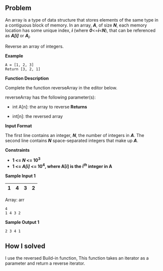 
## Problem
An array is a type of data structure that stores elements of the same type in a contiguous block of memory. In an array, **_A_**, of size **_N_**, each memory location has some unique index, **_i_** (where **_0_**<=**_i_**<**_N_**), that can be referenced as **_A[i]_** or **_A<sub>i</sub>_**.

Reverse an array of integers.

**Example**
```
A = [1, 2, 3]
Return [3, 2, 1]
```


**Function Description**

Complete the function reverseArray in the editor below.

reverseArray has the following parameter(s):

- int A[n]: the array to reverse
**Returns**

- int[n]: the reversed array


**Input Format**

The first line contains an integer, **_N_**, the number of integers in **_A_**.
The second line contains **_N_** space-separated integers that make up **_A_**.

**Constraints**

- **1 <= _N_ <= 10<sup>3</sup>**
- **1 <= _A[_i_]_ <= 10<sup>4</sup>, where A[_i_] is the i<sup>_th_</sup> integer in **A****

 
**Sample Input 1**

| 1   | 4   | 3   | 2   |
|-----|-----|-----|-----|
Array: arr
```
4
1 4 3 2
```


**Sample Output 1**
```
2 3 4 1
```

## How I solved
I use the reversed Build-in function, This function takes an iterator as a parameter and return a reverse iterator.